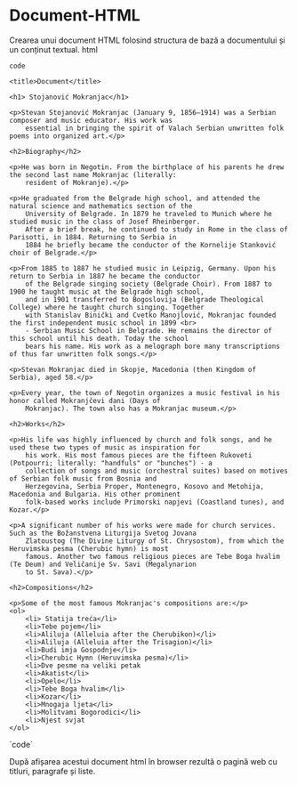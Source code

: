 # Document-HTML
Crearea unui document HTML folosind structura de bază a documentului și un conținut textual.
html

`code`
<!DOCTYPE html>
<html lang="en">

<head>
    <meta charset="UTF-8">

    <title>Document</title>
</head>

<body>

    <h1> Stojanović Mokranjac</h1>

    <p>Stevan Stojanović Mokranjac (January 9, 1856–1914) was a Serbian composer and music educator. His work was
        essential in bringing the spirit of Valach Serbian unwritten folk poems into organized art.</p>

    <h2>Biography</h2>

    <p>He was born in Negotin. From the birthplace of his parents he drew the second last name Mokranjac (literally:
        resident of Mokranje).</p>

    <p>He graduated from the Belgrade high school, and attended the natural science and mathematics section of the
        University of Belgrade. In 1879 he traveled to Munich where he studied music in the class of Josef Rheinberger.
        After a brief break, he continued to study in Rome in the class of Parisotti, in 1884. Returning to Serbia in
        1884 he briefly became the conductor of the Kornelije Stanković choir of Belgrade.</p>

    <p>From 1885 to 1887 he studied music in Leipzig, Germany. Upon his return to Serbia in 1887 he became the conductor
        of the Belgrade singing society (Belgrade Choir). From 1887 to 1900 he taught music at the Belgrade high school,
        and in 1901 transferred to Bogoslovija (Belgrade Theological College) where he taught church singing. Together
        with Stanislav Binički and Cvetko Manojlović, Mokranjac founded the first independent music school in 1899 <br>
        - Serbian Music School in Belgrade. He remains the director of this school until his death. Today the school
        bears his name. His work as a melograph bore many transcriptions of thus far unwritten folk songs.</p>

    <p>Stevan Mokranjac died in Skopje, Macedonia (then Kingdom of Serbia), aged 58.</p>

    <p>Every year, the town of Negotin organizes a music festival in his honor called Mokranjčevi dani (Days of
        Mokranjac). The town also has a Mokranjac museum.</p>

    <h2>Works</h2>

    <p>His life was highly influenced by church and folk songs, and he used these two types of music as inspiration for
        his work. His most famous pieces are the fifteen Rukoveti (Potpourri; literally: "handfuls" or "bunches") - a
        collection of songs and music (orchestral suites) based on motives of Serbian folk music from Bosnia and
        Herzegovina, Serbia Proper, Montenegro, Kosovo and Metohija, Macedonia and Bulgaria. His other prominent
        folk-based works include Primorski napjevi (Coastland tunes), and Kozar.</p>

    <p>A significant number of his works were made for church services. Such as the Božanstvena Liturgija Svetog Jovana
        Zlatoustog (The Divine Liturgy of St. Chrysostom), from which the Heruvimska pesma (Cherubic hymn) is most
        famous. Another two famous religious pieces are Tebe Boga hvalim (Te Deum) and Veličanije Sv. Savi (Megalynarion
        to St. Sava).</p>

    <h2>Compositions</h2>

    <p>Some of the most famous Mokranjac's compositions are:</p>
    <ol>
        <li> Statija treća</li>
        <li>Tebe pojem</li>
        <li>Aliluja (Alleluia after the Cherubikon)</li>
        <li>Aliluja (Alleluia after the Trisagion)</li>
        <li>Budi imja Gospodnje</li>
        <li>Cherubic Hymn (Heruvimska pesma)</li>
        <li>Dve pesme na veliki petak
        <li>Akatist</li>
        <li>Opelo</li>
        <li>Tebe Boga hvalim</li>
        <li>Kozar</li>
        <li>Mnogaja ljeta</li>
        <li>Molitvami Bogorodici</li>
        <li>Njest svjat
    </ol>

</body>

</html>
`code`

După afișarea acestui document html în browser rezultă o pagină web cu titluri, paragrafe și liste.
